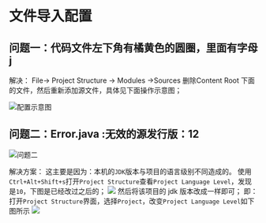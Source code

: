 # 文件导入配置
## 问题一：代码文件左下角有橘黄色的圆圈，里面有字母j
解决： File-> Project Structure -> Modules ->Sources
删除Content Root 下面的文件，然后重新添加源文件，具体见下面操作示意图；

![配置示意图](https://github.com/GJXAIOU/ThinkingInJava4thCode/blob/master/Pics/%E9%85%8D%E7%BD%AE/%E9%94%99%E8%AF%AF%E4%B8%80%EF%BC%9A%E8%A7%A3%E5%86%B3%E6%96%B9%E6%A1%88.png)

## 问题二：Error.java :无效的源发行版：12
![问题二](https://github.com/GJXAIOU/ThinkingInJava4thCode/blob/master/Pics/%E9%85%8D%E7%BD%AE/%E9%94%99%E8%AF%AF%E4%BA%8C%EF%BC%9A%E9%97%AE%E9%A2%98%EF%BC%9A%E6%97%A0%E6%95%88%E7%9A%84%E5%8F%91%E8%A1%8C%E7%89%88.png)

解决方案：
这主要是因为：本机的`JDK`版本与项目的语言级别不同造成的。
使用`Ctrl+Alt+Shift+s`打开`Project Structure`查看`Project Language Level`，发现是`10`，下图是已经改过之后的；
![](https://github.com/GJXAIOU/ThinkingInJava4thCode/blob/master/Pics/%E9%85%8D%E7%BD%AE/%E9%97%AE%E9%A2%98%E4%BA%8C%EF%BC%9A%E8%A7%A3%E5%86%B3%E4%B8%80.png)
然后将该项目的 jdk 版本改成一样即可；
即：打开`Project Structure`界面，选择`Project`，改变`Project Language Level`如下图所示
![](https://github.com/GJXAIOU/ThinkingInJava4thCode/blob/master/Pics/%E9%85%8D%E7%BD%AE/%E9%97%AE%E9%A2%98%E4%BA%8C%EF%BC%9A%E8%A7%A3%E5%86%B3%E4%BA%8C.png)

